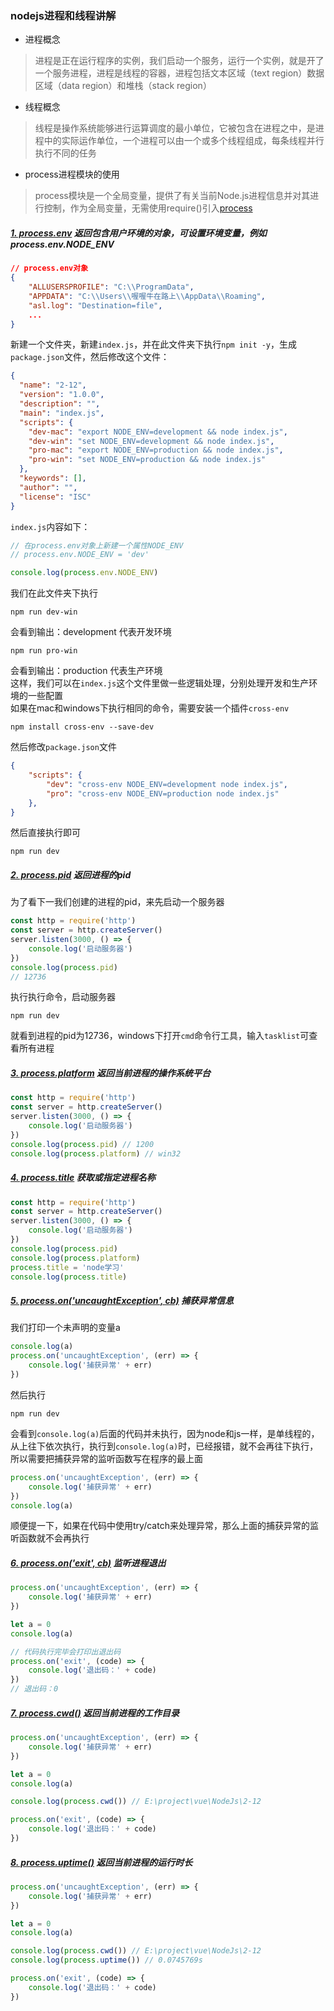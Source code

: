 ### nodejs进程和线程讲解
- 进程概念
> 进程是正在运行程序的实例，我们启动一个服务，运行一个实例，就是开了一个服务进程，进程是线程的容器，进程包括文本区域（text region）数据区域（data region）和堆栈（stack region）
- 线程概念
> 线程是操作系统能够进行运算调度的最小单位，它被包含在进程之中，是进程中的实际运作单位，一个进程可以由一个或多个线程组成，每条线程并行执行不同的任务
- process进程模块的使用
> process模块是一个全局变量，提供了有关当前Node.js进程信息并对其进行控制，作为全局变量，无需使用require()引入[process](http://nodejs.cn/api/process.html)
##### [1. process.env](http://nodejs.cn/api/process.html#process_process_env) 返回包含用户环境的对象，可设置环境变量，例如process.env.NODE_ENV
```json
// process.env对象
{
    "ALLUSERSPROFILE": "C:\\ProgramData",
    "APPDATA": "C:\\Users\\喔喔牛在路上\\AppData\\Roaming",
    "asl.log": "Destination=file",
    ...
}
```
新建一个文件夹，新建`index.js`，并在此文件夹下执行`npm init -y`，生成`package.json`文件，然后修改这个文件：
```json
{
  "name": "2-12",
  "version": "1.0.0",
  "description": "",
  "main": "index.js",
  "scripts": {
    "dev-mac": "export NODE_ENV=development && node index.js",
    "dev-win": "set NODE_ENV=development && node index.js",
    "pro-mac": "export NODE_ENV=production && node index.js",
    "pro-win": "set NODE_ENV=production && node index.js"
  },
  "keywords": [],
  "author": "",
  "license": "ISC"
}
```
`index.js`内容如下：
```js
// 在process.env对象上新建一个属性NODE_ENV
// process.env.NODE_ENV = 'dev'

console.log(process.env.NODE_ENV)
```
我们在此文件夹下执行
```
npm run dev-win
```
会看到输出：development 代表开发环境
```
npm run pro-win
```
会看到输出：production 代表生产环境<br>
这样，我们可以在`index.js`这个文件里做一些逻辑处理，分别处理开发和生产环境的一些配置<br>
如果在mac和windows下执行相同的命令，需要安装一个插件`cross-env`
```
npm install cross-env --save-dev
```
然后修改`package.json`文件
```json
{
    "scripts": {
        "dev": "cross-env NODE_ENV=development node index.js",
        "pro": "cross-env NODE_ENV=production node index.js"
    },
}
```
然后直接执行即可
```
npm run dev
```
##### [2. process.pid](http://nodejs.cn/api/process.html#process_process_pid) 返回进程的pid
为了看下一我们创建的进程的pid，来先启动一个服务器
```js
const http = require('http')
const server = http.createServer()
server.listen(3000, () => {
    console.log('启动服务器')
})
console.log(process.pid)
// 12736
```
执行执行命令，启动服务器
```
npm run dev
```
就看到进程的pid为12736，windows下打开`cmd`命令行工具，输入`tasklist`可查看所有进程
##### [3. process.platform](http://nodejs.cn/api/process.html#process_process_platform) 返回当前进程的操作系统平台
```js
const http = require('http')
const server = http.createServer()
server.listen(3000, () => {
    console.log('启动服务器')
})
console.log(process.pid) // 1200
console.log(process.platform) // win32
```
##### [4. process.title](http://nodejs.cn/api/process.html#process_process_title) 获取或指定进程名称
```js
const http = require('http')
const server = http.createServer()
server.listen(3000, () => {
    console.log('启动服务器')
})
console.log(process.pid)
console.log(process.platform)
process.title = 'node学习'
console.log(process.title)
```
##### [5. process.on('uncaughtException', cb)](http://nodejs.cn/api/process.html#process_event_uncaughtexception) 捕获异常信息
我们打印一个未声明的变量a
```js
console.log(a)
process.on('uncaughtException', (err) => {
    console.log('捕获异常' + err)
})
```
然后执行
```
npm run dev
```
会看到`console.log(a)`后面的代码并未执行，因为node和js一样，是单线程的，从上往下依次执行，执行到`console.log(a)`时，已经报错，就不会再往下执行，所以需要把捕获异常的监听函数写在程序的最上面
```js
process.on('uncaughtException', (err) => {
    console.log('捕获异常' + err)
})
console.log(a)
```
顺便提一下，如果在代码中使用try/catch来处理异常，那么上面的捕获异常的监听函数就不会再执行
##### [6. process.on('exit', cb)](http://nodejs.cn/api/process.html#process_event_exit) 监听进程退出
```js
process.on('uncaughtException', (err) => {
    console.log('捕获异常' + err)
})

let a = 0
console.log(a)

// 代码执行完毕会打印出退出码
process.on('exit', (code) => {
    console.log('退出码：' + code)
})
// 退出码：0
```
##### [7. process.cwd()](http://nodejs.cn/api/process.html#process_process_cwd) 返回当前进程的工作目录
```js
process.on('uncaughtException', (err) => {
    console.log('捕获异常' + err)
})

let a = 0
console.log(a)

console.log(process.cwd()) // E:\project\vue\NodeJs\2-12

process.on('exit', (code) => {
    console.log('退出码：' + code)
})
```
##### [8. process.uptime()](http://nodejs.cn/api/process.html#process_process_uptime) 返回当前进程的运行时长
```js
process.on('uncaughtException', (err) => {
    console.log('捕获异常' + err)
})

let a = 0
console.log(a)

console.log(process.cwd()) // E:\project\vue\NodeJs\2-12
console.log(process.uptime()) // 0.0745769s

process.on('exit', (code) => {
    console.log('退出码：' + code)
})
```
